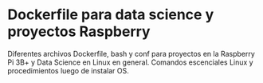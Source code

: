 # Dockerfile para data science y proyectos Raspberry
Diferentes archivos Dockerfile, bash y conf para proyectos en la Raspberry Pi 3B+ y Data Science en Linux en general.
Comandos escenciales Linux y procedimientos luego de instalar OS. 
